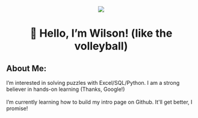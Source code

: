 <div id ="header" align="center">
  <img src="https://media.giphy.com/media/3KVcFEmdDl9NYaFTtx/giphy.gif">
</div>

<h1 align="center">
  👋 Hello, I’m Wilson! (like the volleyball)
</h1>
<h2>
  About Me:
</h2>
I’m interested in solving puzzles with Excel/SQL/Python. I am a strong believer in hands-on learning (Thanks, Google!)<br>
<br>I’m currently learning how to build my intro page on Github. It'll get better, I promise!


<!---
wilsonwkwong88/wilsonwkwong88 is a ✨ special ✨ repository because its `README.md` (this file) appears on your GitHub profile.
You can click the Preview link to take a look at your changes.
--->
